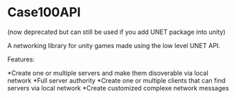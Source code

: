 # Case100API
(now deprecated but can still be used if you add UNET package into unity)

A networking library for unity games made using the low level UNET API. 

Features:

*Create one or multiple servers and make them disoverable via local network
*Full server authority
*Create one or multiple clients that can find servers via local network
*Create customized complexe network messages

